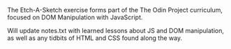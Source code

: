 The Etch-A-Sketch exercise forms part of the The Odin Project curriculum, focused on DOM Manipulation with JavaScript.

Will update notes.txt with learned lessons about JS and DOM manipulation, as well as any tidbits of HTML and CSS found along the way.